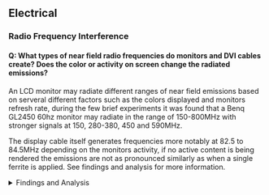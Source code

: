 ## Electrical
### Radio Frequency Interference
#### Q: What types of near field radio frequencies do monitors and DVI cables create? Does the color or activity on screen change the radiated emissions?
An LCD monitor may radiate different ranges of near field emissions based on serveral different factors such as the colors displayed and monitors refresh rate, during the few brief experiments it was found that a Benq GL2450 60hz monitor may radiate in the range of 150-800MHz with stronger signals at 150, 280-380, 450 and 590MHz.

The display cable itself generates frequencies more notably at 82.5 to 84.5MHz depending on the monitors activity, if no active content is being rendered the emissions are not as pronounced similarly as when a single ferrite is applied. See findings and analysis for more information.

<details><summary>Findings and Analysis</summary>

* Monitor: Benq GL2450 TN Panel
  * https://www.benq.com/en-ap/monitor/stylish/gl2450/specifications.html

* **Benq GL2450 - On vs Off, DVI Connected/Disconnected**

![RF Intereference - DVI Cable - Unplugged](../FINDINGS/RF%20Interference%20-%20DVI%20Cable%20-%20Unplugged.PNG)

* **DVI Cable - Ferrite On vs Off**

![RF Interference - DVI Cable - Ferrite 82 & 85Mhz](../FINDINGS/RF%20Interference%20-%20DVI%20Cable%20-%20Ferrite%2082%20%26%2085Mhz.PNG)

</details></br>
